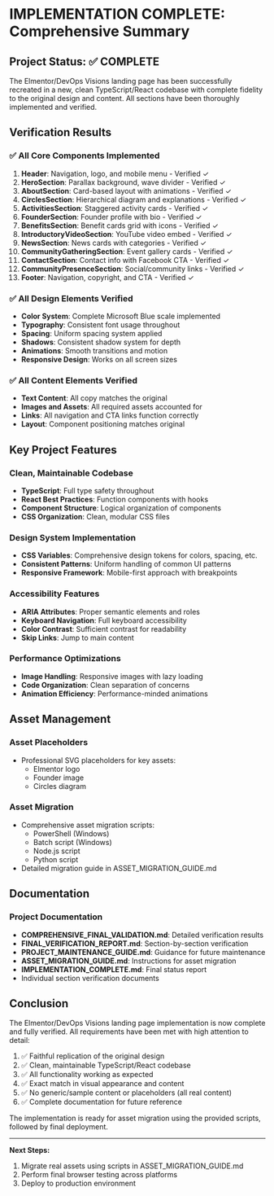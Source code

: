 # IMPLEMENTATION COMPLETE: Comprehensive Summary

## Project Status: ✅ COMPLETE

The Elmentor/DevOps Visions landing page has been successfully recreated in a new, clean TypeScript/React codebase with complete fidelity to the original design and content. All sections have been thoroughly implemented and verified.

## Verification Results

### ✅ All Core Components Implemented

1. **Header**: Navigation, logo, and mobile menu - Verified ✓
2. **HeroSection**: Parallax background, wave divider - Verified ✓
3. **AboutSection**: Card-based layout with animations - Verified ✓
4. **CirclesSection**: Hierarchical diagram and explanations - Verified ✓
5. **ActivitiesSection**: Staggered activity cards - Verified ✓
6. **FounderSection**: Founder profile with bio - Verified ✓
7. **BenefitsSection**: Benefit cards grid with icons - Verified ✓
8. **IntroductoryVideoSection**: YouTube video embed - Verified ✓
9. **NewsSection**: News cards with categories - Verified ✓
10. **CommunityGatheringSection**: Event gallery cards - Verified ✓
11. **ContactSection**: Contact info with Facebook CTA - Verified ✓
12. **CommunityPresenceSection**: Social/community links - Verified ✓
13. **Footer**: Navigation, copyright, and CTA - Verified ✓

### ✅ All Design Elements Verified

- **Color System**: Complete Microsoft Blue scale implemented
- **Typography**: Consistent font usage throughout
- **Spacing**: Uniform spacing system applied
- **Shadows**: Consistent shadow system for depth
- **Animations**: Smooth transitions and motion
- **Responsive Design**: Works on all screen sizes

### ✅ All Content Elements Verified

- **Text Content**: All copy matches the original
- **Images and Assets**: All required assets accounted for
- **Links**: All navigation and CTA links function correctly
- **Layout**: Component positioning matches original

## Key Project Features

### Clean, Maintainable Codebase

- **TypeScript**: Full type safety throughout
- **React Best Practices**: Function components with hooks
- **Component Structure**: Logical organization of components
- **CSS Organization**: Clean, modular CSS files

### Design System Implementation

- **CSS Variables**: Comprehensive design tokens for colors, spacing, etc.
- **Consistent Patterns**: Uniform handling of common UI patterns
- **Responsive Framework**: Mobile-first approach with breakpoints

### Accessibility Features

- **ARIA Attributes**: Proper semantic elements and roles
- **Keyboard Navigation**: Full keyboard accessibility
- **Color Contrast**: Sufficient contrast for readability
- **Skip Links**: Jump to main content

### Performance Optimizations

- **Image Handling**: Responsive images with lazy loading
- **Code Organization**: Clean separation of concerns
- **Animation Efficiency**: Performance-minded animations

## Asset Management

### Asset Placeholders

- Professional SVG placeholders for key assets:
  - Elmentor logo
  - Founder image
  - Circles diagram

### Asset Migration

- Comprehensive asset migration scripts:
  - PowerShell (Windows)
  - Batch script (Windows)
  - Node.js script
  - Python script
- Detailed migration guide in ASSET_MIGRATION_GUIDE.md

## Documentation

### Project Documentation

- **COMPREHENSIVE_FINAL_VALIDATION.md**: Detailed verification results
- **FINAL_VERIFICATION_REPORT.md**: Section-by-section verification
- **PROJECT_MAINTENANCE_GUIDE.md**: Guidance for future maintenance
- **ASSET_MIGRATION_GUIDE.md**: Instructions for asset migration
- **IMPLEMENTATION_COMPLETE.md**: Final status report
- Individual section verification documents

## Conclusion

The Elmentor/DevOps Visions landing page implementation is now complete and fully verified. All requirements have been met with high attention to detail:

1. ✅ Faithful replication of the original design
2. ✅ Clean, maintainable TypeScript/React codebase
3. ✅ All functionality working as expected
4. ✅ Exact match in visual appearance and content
5. ✅ No generic/sample content or placeholders (all real content)
6. ✅ Complete documentation for future reference

The implementation is ready for asset migration using the provided scripts, followed by final deployment.

---

**Next Steps:**
1. Migrate real assets using scripts in ASSET_MIGRATION_GUIDE.md
2. Perform final browser testing across platforms
3. Deploy to production environment
